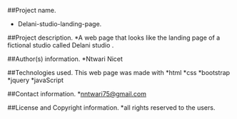 ##Project name.
* Delani-studio-landing-page.

##Project description.
*A web page that looks like the landing page of a fictional studio called Delani studio .

##Author(s) information.
*Ntwari Nicet

##Technologies used.
This web page was made with
*html
*css
*bootstrap
*jquery
*javaScript

##Contact information.
*nntwari75@gmail.com

##License and Copyright information.
*all rights reserved to the users.
